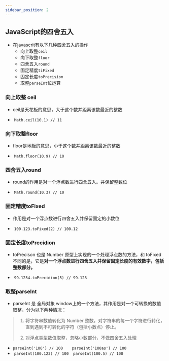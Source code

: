 ```yaml
---
sidebar_position: 2
---
```


## JavaScript的四舍五入

- 在javascrit有以下几种四舍五入的操作
  - 向上取整`ceil`
  - 向下取整`floor`
  - 四舍五入`round`
  - 固定精度`tiFixed`
  - 固定长度`toPrecision`
  - 取整`parseInt`位运算

### 向上取整 ceil

- ceil是天花板的意思，大于这个数并距离该数最近的整数


- ​	`Math.ceil(10.1) // 11`


### 向下取整floor

- floor是地板的意思，小于这个数并距离该数最近的整数


- ​	`Math.floor(10.9) // 10`


### 四舍五入round

- round的作用是对一个浮点数进行四舍五入。并保留整数位


- ​	`Math.round(10.3) // 10`


### 固定精度toFixed

- 作用是对一个浮点数进行四舍五入并保留固定的小数位


- ​	`100.123.toFixed(2) // 100.12`


### 固定长度toPrecidion

- toPrecison 也是 Number 原型上实现的一个处理浮点数的方法，和 toFixed 不同的是，它是**对一个浮点数进行四舍五入并保留固定长度的有效数字，包括整数部分。**


- ​	`99.1234.toPrecidion(5) // 99.123`


### 取整parseInt

- parseInt 是 全局对象 window上的一个方法，其作用是对一个可转换的数值取整，分为以下两种情况：


> 1. 将字符串数值转化为 Number 整数，对字符串的每一个字符进行转化，直到遇到不可转化的字符（包括小数点）停止。
>
> 2. 对浮点类型数值取整，忽略小数部分，不做四舍五入处理

- ​		`parseInt('100') // 100    parseInt('100as') // 100`
- ​		`parseInt(100.123) // 100  parseInt(100.5) // 100`
